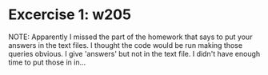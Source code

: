 # Excercise 1: w205

NOTE: Apparently I missed the part of the homework that says to put your answers in the text files. I thought the code would be run making those queries obvious. I give 'answers' but not in the text file. I didn't have enough time to put those in in...
